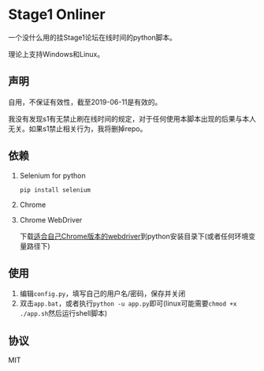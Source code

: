 # Stage1 Onliner

一个没什么用的挂Stage1论坛在线时间的python脚本。

理论上支持Windows和Linux。

## 声明

自用，不保证有效性，截至2019-06-11是有效的。

我没有发现s1有无禁止刷在线时间的规定，对于任何使用本脚本出现的后果与本人无关。如果s1禁止相关行为，我将删掉repo。

## 依赖

1. Selenium for python

   ```
   pip install selenium
   ```

2. Chrome

3. Chrome WebDriver

   下载[适合自己Chrome版本的webdriver](https://npm.taobao.org/mirrors/chromedriver)到python安装目录下(或者任何环境变量路径下)

## 使用

1. 编辑`config.py`，填写自己的用户名/密码，保存并关闭
2. 双击`app.bat`，或者执行`python -u app.py`即可(linux可能需要`chmod +x ./app.sh`然后运行shell脚本)

## 协议

MIT

